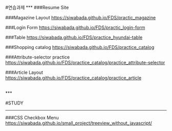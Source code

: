 <br>
#연습과제
***
###Resume Site 
<https://siwabada.github.io/FDS/practice_resume>

###Magazine Layout
<https://siwabada.github.io/FDS/practic_magazine>

###Login Form
<https://siwabada.github.io/FDS/practic_login-form>

###Table
<https://siwabada.github.io/FDS/practice_hyundai-table>

###Shopping catalog
<https://siwabada.github.io/FDS/practice_catalog>

###Attribute-selector practice
<https://siwabada.github.io/FDS/practice_catalog/practice_attribute-selector>

###Article Layout
<https://siwabada.github.io/FDS/practice_catalog/practice_article>

<br>
***

#STUDY
***
###CSS Checkbox Menu
<https://siwabada.github.io/small_project/treeview_without_javascript/>

